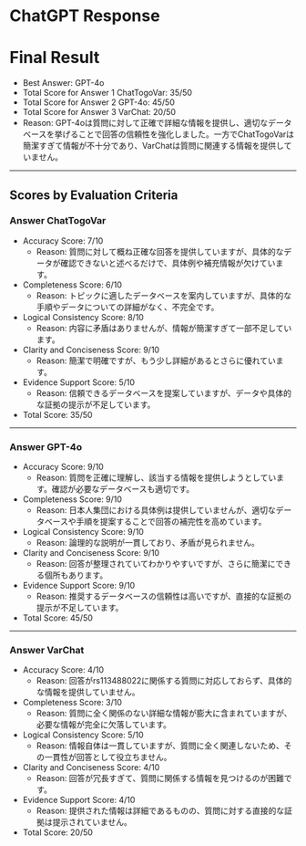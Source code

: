 # ChatGPT Response

# Final Result

- Best Answer: GPT-4o
- Total Score for Answer 1 ChatTogoVar: 35/50
- Total Score for Answer 2 GPT-4o: 45/50
- Total Score for Answer 3 VarChat: 20/50
- Reason: GPT-4oは質問に対して正確で詳細な情報を提供し、適切なデータベースを挙げることで回答の信頼性を強化しました。一方でChatTogoVarは簡潔すぎて情報が不十分であり、VarChatは質問に関連する情報を提供していません。

---

## Scores by Evaluation Criteria

### Answer ChatTogoVar
- Accuracy Score: 7/10
  - Reason: 質問に対して概ね正確な回答を提供していますが、具体的なデータが確認できないと述べるだけで、具体例や補充情報が欠けています。
- Completeness Score: 6/10
  - Reason: トピックに適したデータベースを案内していますが、具体的な手順やデータについての詳細がなく、不完全です。
- Logical Consistency Score: 8/10
  - Reason: 内容に矛盾はありませんが、情報が簡潔すぎて一部不足しています。
- Clarity and Conciseness Score: 9/10
  - Reason: 簡潔で明確ですが、もう少し詳細があるとさらに優れています。
- Evidence Support Score: 5/10
  - Reason: 信頼できるデータベースを提案していますが、データや具体的な証拠の提示が不足しています。
- Total Score: 35/50

---

### Answer GPT-4o
- Accuracy Score: 9/10
  - Reason: 質問を正確に理解し、該当する情報を提供しようとしています。確認が必要なデータベースも適切です。
- Completeness Score: 9/10
  - Reason: 日本人集団における具体例は提供していませんが、適切なデータベースや手順を提案することで回答の補完性を高めています。
- Logical Consistency Score: 9/10
  - Reason: 論理的な説明が一貫しており、矛盾が見られません。
- Clarity and Conciseness Score: 9/10
  - Reason: 回答が整理されていてわかりやすいですが、さらに簡潔にできる個所もあります。
- Evidence Support Score: 9/10
  - Reason: 推奨するデータベースの信頼性は高いですが、直接的な証拠の提示が不足しています。
- Total Score: 45/50

---

### Answer VarChat
- Accuracy Score: 4/10
  - Reason: 回答がrs113488022に関係する質問に対応しておらず、具体的な情報を提供していません。
- Completeness Score: 3/10
  - Reason: 質問に全く関係のない詳細な情報が膨大に含まれていますが、必要な情報が完全に欠落しています。
- Logical Consistency Score: 5/10
  - Reason: 情報自体は一貫していますが、質問に全く関連しないため、その一貫性が回答として役立ちません。
- Clarity and Conciseness Score: 4/10
  - Reason: 回答が冗長すぎて、質問に関係する情報を見つけるのが困難です。
- Evidence Support Score: 4/10
  - Reason: 提供された情報は詳細であるものの、質問に対する直接的な証拠は提示されていません。
- Total Score: 20/50